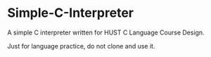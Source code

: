 # Simple-C-Interpreter

A simple C interpreter written for HUST C Language Course Design. 

Just for language practice, do not clone and use it.
